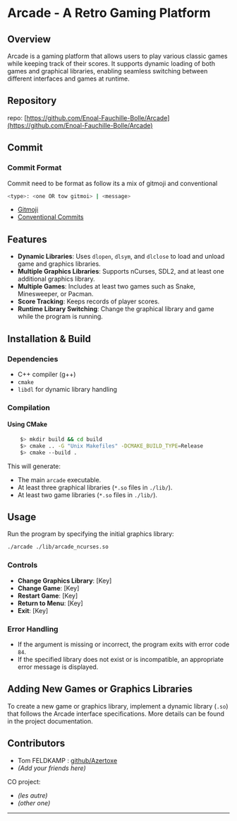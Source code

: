 # Arcade - A Retro Gaming Platform

## Overview

Arcade is a gaming platform that allows users to play various classic games while keeping track of their scores. It supports dynamic loading of both games and graphical libraries, enabling seamless switching between different interfaces and games at runtime.

## Repository

repo: [https://github.com/Enoal-Fauchille-Bolle/Arcade](https://github.com/Enoal-Fauchille-Bolle/Arcade)

## Commit

### Commit Format

Commit need to be format as follow its a mix of gitmoji and conventional

```sh
<type>: <one OR tow gitmoi> | <message>
```

- [Gitmoji](https://gitmoji.dev/)
- [Conventional Commits](https://www.conventionalcommits.org/en/v1.0.0/)

## Features

- **Dynamic Libraries**: Uses `dlopen`, `dlsym`, and `dlclose` to load and unload game and graphics libraries.
- **Multiple Graphics Libraries**: Supports nCurses, SDL2, and at least one additional graphics library.
- **Multiple Games**: Includes at least two games such as Snake, Minesweeper, or Pacman.
- **Score Tracking**: Keeps records of player scores.
- **Runtime Library Switching**: Change the graphical library and game while the program is running.

## Installation & Build

### Dependencies

- C++ compiler (g++)
- `cmake`
- `libdl` for dynamic library handling

### Compilation

#### Using CMake

```sh
    $> mkdir build && cd build
    $> cmake .. -G "Unix Makefiles" -DCMAKE_BUILD_TYPE=Release
    $> cmake --build .
```

This will generate:

- The main `arcade` executable.
- At least three graphical libraries (`*.so` files in `./lib/`).
- At least two game libraries (`*.so` files in `./lib/`).

## Usage

Run the program by specifying the initial graphics library:

```sh
./arcade ./lib/arcade_ncurses.so
```

### Controls

- **Change Graphics Library**: [Key]
- **Change Game**: [Key]
- **Restart Game**: [Key]
- **Return to Menu**: [Key]
- **Exit**: [Key]

### Error Handling

- If the argument is missing or incorrect, the program exits with error code `84`.
- If the specified library does not exist or is incompatible, an appropriate error message is displayed.

## Adding New Games or Graphics Libraries

To create a new game or graphics library, implement a dynamic library (`.so`) that follows the Arcade interface specifications. More details can be found in the project documentation.

## Contributors

- Tom FELDKAMP : [github/Azertoxe](https://github.com/Azertoxe)
- _(Add your friends here)_

CO project:

- _(les autre)_
- _(other one)_

---
